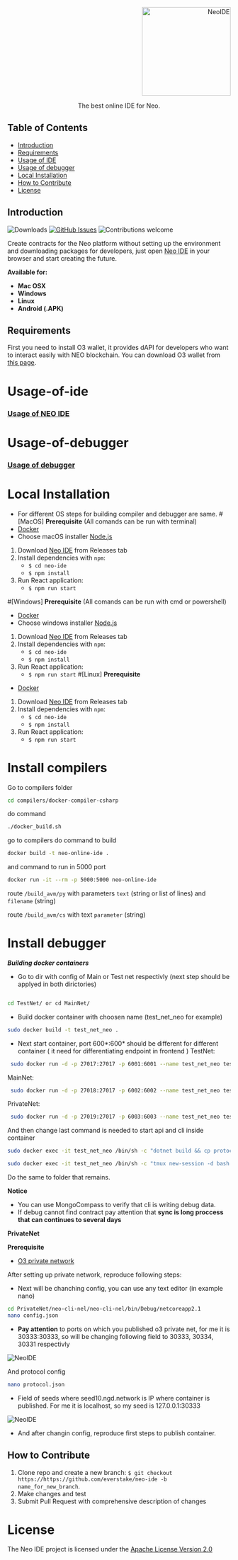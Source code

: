 <p align="right">
  <a href="https://neo.org/">
    <img alt="NeoIDE" title="NeoIDE" src="https://i.imgur.com/UYZ3MCh.png" width="200">
  </a>
</p>

<p align="center">
  The best online IDE for Neo.
</p>

## Table of Contents

- [Introduction](#Introduction)
- [Requirements](#Requirements)
- [Usage of IDE](#Usage-of-ide)
- [Usage of debugger](#Usage-of-debugger)
- [Local Installation](#local-installation)
- [How to Contribute](#how-to-contribute)
- [License](#license)

## Introduction

![Downloads](https://img.shields.io/github/downloads/everstake/neo-ide/total)
[![GitHub Issues](https://img.shields.io/github/issues/everstake/neo-ide)](https://github.com/everstake/neo-ide/issues)
![Contributions welcome](https://img.shields.io/badge/contributions-welcome-orange.svg)
<!-- [![License](https://img.shields.io/badge/license-MIT-blue.svg)](https://opensource.org/licenses/MIT) -->


Create contracts for the Neo platform without setting up the environment and downloading packages for developers, just open [Neo IDE](http://neo-ide.com/) in your browser and start creating the future.

**Available for:**
- **Mac OSX**
- **Windows**
- **Linux**
- **Android (.APK)**
## Requirements

First you need to install O3 wallet, it provides dAPI for developers who want to interact easily with NEO blockchain. You can download O3 wallet from [this page](https://o3.network/).

# Usage-of-ide
### [Usage of NEO IDE](USAGE.md)

# Usage-of-debugger
### [Usage of debugger](debug/USAGE.md)

# Local Installation
- For different OS steps for building compiler and debugger are same.
#[MacOS]
**Prerequisite**
(All comands can be run with terminal)
- [Docker](https://docs.docker.com/docker-for-mac/)
- Choose macOS installer [Node.js](https://nodejs.org/en/download/)

1. Download [Neo IDE](https://github.com/everstake/neo-ide/releases) from Releases tab
2. Install dependencies with `npm`:
    + `$ cd neo-ide`
    + `$ npm install`
3. Run React application:
   + `$ npm run start`
   
#[Windows]
**Prerequisite**
(All comands can be run with cmd or powershell)
- [Docker](https://docs.docker.com/docker-for-windows/)
- Choose windows installer [Node.js](https://nodejs.org/en/download/)

1. Download [Neo IDE](https://github.com/everstake/neo-ide/releases) from Releases tab
2. Install dependencies with `npm`:
    + `$ cd neo-ide`
    + `$ npm install`
3. Run React application:
   + `$ npm run start`
#[Linux]
**Prerequisite**

- [Docker](https://www.docker.com/get-started)

1. Download [Neo IDE](https://github.com/everstake/neo-ide/releases) from Releases tab
2. Install dependencies with `npm`:
    + `$ cd neo-ide`
    + `$ npm install`
3. Run React application:
   + `$ npm run start`

# Install compilers 
Go to compilers folder 
```bash
cd compilers/docker-compiler-csharp
```
do command
```bash
./docker_build.sh
```
go to compilers
do command to build
```bash
docker build -t neo-online-ide .
```
and command to run in 5000 port
```bash
docker run -it --rm -p 5000:5000 neo-online-ide
```

route `/build_avm/py` with parameters `text` (string or list of lines) and `filename` (string)

route `/build_avm/cs` with text `parameter` (string)

# Install debugger

***Building docker containers***

- Go to dir with config of Main or Test net respectivly (next step should be applyed in both dirictories)
```bash

cd TestNet/ or cd MainNet/
```
- Build docker container with choosen name (test_net_neo for example)

```bash
sudo docker build -t test_net_neo .
```
- Next start container, port 600*:600* should be different for different container ( it need for differentiating endpoint in frontend )
TestNet: 
```bash
 sudo docker run -d -p 27017:27017 -p 6001:6001 --name test_net_neo test_net_neo:latest
```

MainNet: 
```bash
 sudo docker run -d -p 27018:27017 -p 6002:6002 --name test_net_neo test_net_neo:latest
```
PrivateNet: 
```bash
 sudo docker run -d -p 27019:27017 -p 6003:6003 --name test_net_neo test_net_neo:latest
```
And then change last command is needed to start api and cli inside container

```bash
sudo docker exec -it test_net_neo /bin/sh -c "dotnet build && cp protocol.json neo-cli-nel/bin/Debug/netcoreapp2.1 && cp config.json neo-cli-nel/bin/Debug/netcoreapp2.1 && cp -r NEL_Plugins neo-cli-nel/bin/Debug/netcoreapp2.1 && cd neo-cli-nel/bin/Debug/netcoreapp2.1 && tmux new-session -d bash -c 'dotnet neo-cli.dll' "
```

```bash
sudo docker exec -it test_net_neo /bin/sh -c "tmux new-session -d bash -c 'python3 rot.py'"
```
Do the same to folder that remains.

**Notice**
- You can use MongoCompass to verify that cli is writing debug data.
- If debug cannot find contract pay attention that **sync is long proccess that can continues to several days**


**PrivateNet**

**Prerequisite**

- [O3 private network](https://neodapidocs.o3.network/#setting-up-a-private-net)

After setting up private network, reproduce following steps:

- Next will be chanching config, you can use any text editor (in example nano)

```bash
cd PrivateNet/neo-cli-nel/neo-cli-nel/bin/Debug/netcoreapp2.1
nano config.json
```

- **Pay attention** to ports on which you published o3 private net, for me it is 30333:30333, so will be changing following field to 30333, 30334, 30331 respectivly

<img alt="NeoIDE" title="NeoIDE" src="https://i.imgur.com/c9ltPAx.png">


And protocol config 

```bash
nano protocol.json 
```


- Field of seeds where seed10.ngd.network is IP where container is published. For me it is localhost, so my seed is 127.0.0.1:30333


<img alt="NeoIDE" title="NeoIDE" src="https://i.imgur.com/9Dea7mQ.png">


- And after changin config, reproduce first steps to publish container.

**How to Contribute**
---

1. Clone repo and create a new branch: `$ git checkout https://https://github.com/everstake/neo-ide -b name_for_new_branch`.
2. Make changes and test
3. Submit Pull Request with comprehensive description of changes

# License

The Neo IDE project is licensed under the [Apache License Version 2.0](LICENSE)
